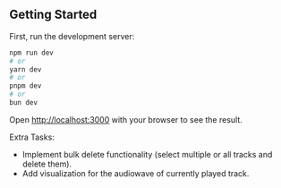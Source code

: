 ## Getting Started

First, run the development server:

```bash
npm run dev
# or
yarn dev
# or
pnpm dev
# or
bun dev
```

Open [http://localhost:3000](http://localhost:3000) with your browser to see the result.


Extra Tasks:
- Implement bulk delete functionality (select multiple or all tracks and delete them).
- Add visualization for the audiowave of currently played track.